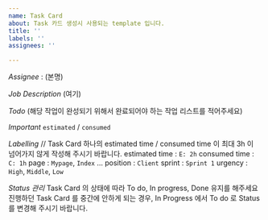 ```yaml
---
name: Task Card
about: Task 카드 생성시 사용되는 template 입니다.
title: ''
labels: ''
assignees: ''

---
```


*Assignee* : (본명)

*Job Description*
(여기)

*Todo*
(해당 작업이 완성되기 위해서 완료되어야 하는 작업 리스트를 적어주세요)

*Important*
`estimated` / `consumed`

*Labelling*
// Task Card 하나의 estimated time / consumed time 이 최대 3h 이 넘어가지 않게 작성해 주시기 바랍니다.
estimated time : `E: 2h`
consumed time : `C: 1h`
page : `Mypage`, `Index` ...
position : `Client`
sprint : `Sprint 1`
urgency : `High`, `Middle`, `Low`

*Status 관리*
Task Card 의 상태에 따라 To do, In progress, Done 유지를 해주세요
진행하던 Task Card 를 중간에 안하게 되는 경우, In Progress 에서 To do 로 Status 를 변경해 주시기 바랍니다.
